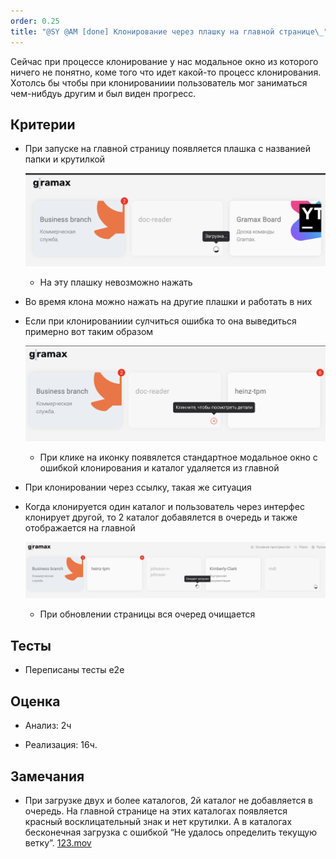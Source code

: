 ```yaml
---
order: 0.25
title: "@SY @AM [done] Клонирование через плашку на главной странице\_"
---
```


Сейчас при процессе клонирование у нас модальное окно из которого ничего не понятно, коме того что идет какой-то процесс клонирования. Хотолсь бы чтобы при клонированиии пользователь мог заниматься чем-нибдуь другим и был виден прогресс.

## Критерии

-  При запуске на главной страницу появляется плашка c названией папки и крутилкой

   ![](./sy-am-arev-klonirovanie-cherez-plashku-na-gla-5.png)

   -  На эту плашку невозможно нажать

-  Во время клона можно нажать на другие плашки и работать в них

-  Если при клонированиии сулчиться ошибка то она выведиться примерно вот таким образом

   ![](./sy-am-arev-klonirovanie-cherez-plashku-na-gla-4.png)

   -  При клике на иконку появялется стандартное модальное окно с ошибкой клонирования и каталог удаляется из главной

-  При клонировании через ссылку, такая же ситуация

-  Когда клонируется один каталог и пользователь через интерфес клонирует другой, то 2 каталог добавялется в очередь и также отображается на главной

   ![](./sy-am-arev-klonirovanie-cherez-plashku-na-gla-6.png)

   -  При обновлении страницы вся очеред очищается

## Тесты

-  Переписаны тесты е2е

## Оценка

-  Анализ: 2ч

-  Реализация: 16ч.

## Замечания

-  При загрузке двух и более каталогов, 2й каталог не добавляется в очередь. На главной странице на этих каталогах появляется красный восклицательный знак и нет крутилки. А в каталогах бесконечная загрузка с ошибкой “Не удалось определить текущую ветку”. [123\.mov](./123.mov)